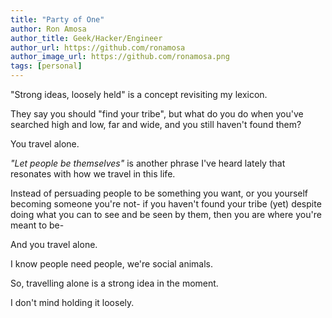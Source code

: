 ```yaml
---
title: "Party of One"
author: Ron Amosa
author_title: Geek/Hacker/Engineer
author_url: https://github.com/ronamosa
author_image_url: https://github.com/ronamosa.png
tags: [personal]
---
```


"Strong ideas, loosely held" is a concept revisiting my lexicon.

They say you should "find your tribe", but what do you do when you've searched high and low, far and wide, and you still haven't found them?

You travel alone.

_"Let people be themselves"_ is another phrase I've heard lately that resonates with how we travel in this life.

Instead of persuading people to be something you want, or you yourself becoming someone you're not- if you haven't found your tribe (yet) despite doing what you can to see and be seen by them, then you are where you're meant to be-

And you travel alone.

I know people need people, we're social animals.

So, travelling alone is a strong idea in the moment.

I don't mind holding it loosely.
